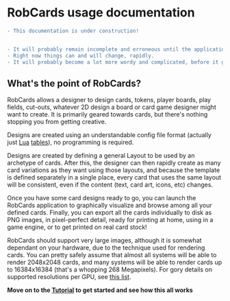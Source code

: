 # RobCards usage documentation

```diff
- This documentation is under construction!


- It will probably remain incomplete and erroneous until the application itself is in a more developed state.
- Right now things can and will change, rapidly.
- It will probably become a lot more wordy and complicated, before it gets trimmed down and revised.
```

## What's the point of RobCards?

RobCards allows a designer to design cards, tokens, player boards, play fields, cut-outs, whatever 2D design a board or card game designer might want to create. It is primarily geared towards cards, but there's nothing stopping you from getting creative.

Designs are created using an understandable config file format (actually just [Lua](https://www.lua.org/) [tables](https://www.lua.org/pil/2.5.html)), no programming is required.

Designs are created by defining a general Layout to be used by an archetype of cards. After this, the designer can then rapidly create as many card variations as they want using those layouts, and because the template is defined separately in a single place, every card that uses the same layout will be consistent, even if the content (text, card art, icons, etc) changes.

Once you have some card designs ready to go, you can launch the RobCards application to graphically visualize and browse among all your defined cards. Finally, you can export all the cards individually to disk as PNG images, in pixel-perfect detail, ready for printing at home, using in a game engine, or to get printed on real card stock!

RobCards should support very large images, although it is somewhat dependant on your hardware, due to the technique used for rendering cards. You can pretty safely assume that almost all systems will be able to render 2048x2048 cards, and many systems will be able to render cards up to 16384x16384 (that's a whopping 268 Megapixels). For gory details on supported resolutions per GPU, see [this list](https://feedback.wildfiregames.com/report/opengl/feature/GL_MAX_TEXTURE_SIZE).

**Move on to the [Tutorial](tutorial.md) to get started and see how this all works**